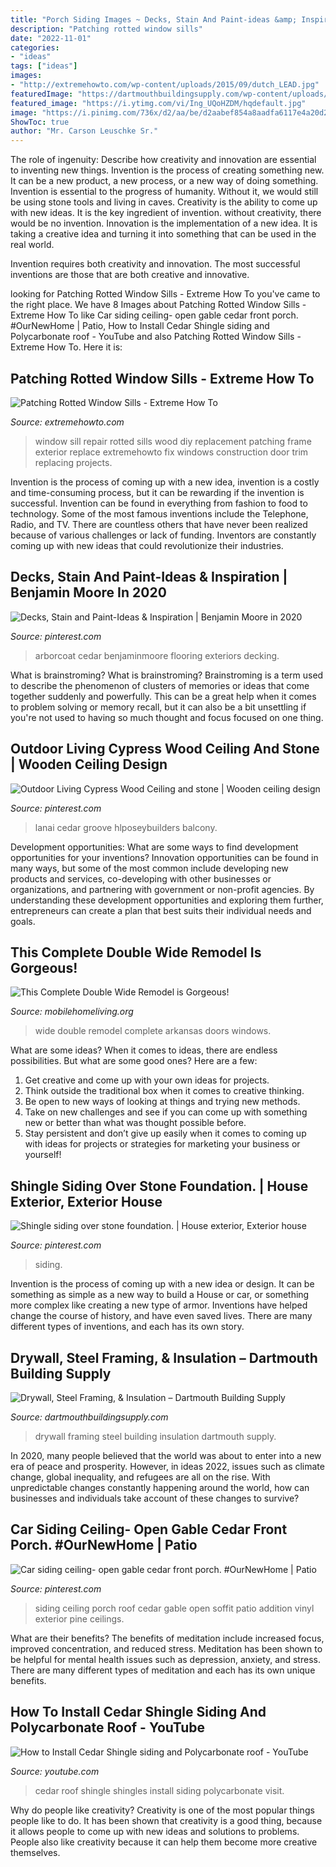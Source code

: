 ```yaml
---
title: "Porch Siding Images ~ Decks, Stain And Paint-ideas &amp; Inspiration"
description: "Patching rotted window sills"
date: "2022-11-01"
categories:
- "ideas"
tags: ["ideas"]
images:
- "http://extremehowto.com/wp-content/uploads/2015/09/dutch_LEAD.jpg"
featuredImage: "https://dartmouthbuildingsupply.com/wp-content/uploads/2019/01/DBS-Products-Drywall_Steel_Framing_and_Insulation.png"
featured_image: "https://i.ytimg.com/vi/Ing_UQoHZDM/hqdefault.jpg"
image: "https://i.pinimg.com/736x/d2/aa/be/d2aabef854a8aadfa6117e4a20d2c8fa.jpg"
ShowToc: true
author: "Mr. Carson Leuschke Sr."
---
```



The role of ingenuity: Describe how creativity and innovation are essential to inventing new things.
Invention is the process of creating something new. It can be a new product, a new process, or a new way of doing something. Invention is essential to the progress of humanity. Without it, we would still be using stone tools and living in caves.
Creativity is the ability to come up with new ideas. It is the key ingredient of invention. without creativity, there would be no invention. Innovation is the implementation of a new idea. It is taking a creative idea and turning it into something that can be used in the real world.

Invention requires both creativity and innovation. The most successful inventions are those that are both creative and innovative.

	

		
looking for Patching Rotted Window Sills - Extreme How To you've came to the right place. We have 8 Images about Patching Rotted Window Sills - Extreme How To like Car siding ceiling- open gable cedar front porch. #OurNewHome | Patio, How to Install Cedar Shingle siding and Polycarbonate roof - YouTube and also Patching Rotted Window Sills - Extreme How To. Here it is:
		
    
## Patching Rotted Window Sills - Extreme How To

<img loading=lazy src="http://extremehowto.com/wp-content/uploads/2015/09/dutch_LEAD.jpg" onerror="this.onerror=null;this.src='https://tse3.mm.bing.net/th?id=OIP.yIoDyGuKDb2F4IT6VXvshwHaE7&amp;pid=15.1';" alt="Patching Rotted Window Sills - Extreme How To">

_Source: extremehowto.com_

>window sill repair rotted sills wood diy replacement patching frame exterior replace extremehowto fix windows construction door trim replacing projects. 

	

Invention is the process of coming up with a new idea, invention is a costly and time-consuming process, but it can be rewarding if the invention is successful. Invention can be found in everything from fashion to food to technology. Some of the most famous inventions include the Telephone, Radio, and TV. There are countless others that have never been realized because of various challenges or lack of funding. Inventors are constantly coming up with new ideas that could revolutionize their industries.

    
## Decks, Stain And Paint-Ideas &amp; Inspiration | Benjamin Moore In 2020

<img loading=lazy src="https://i.pinimg.com/736x/93/3d/68/933d68fa871a335f879d2e77d43cea32.jpg" onerror="this.onerror=null;this.src='https://tse3.mm.bing.net/th?id=OIP.dg3QHOGCIm8dD2PcsddfuwAAAA&amp;pid=15.1';" alt="Decks, Stain and Paint-Ideas &amp; Inspiration | Benjamin Moore in 2020">

_Source: pinterest.com_

>arborcoat cedar benjaminmoore flooring exteriors decking. 

	

What is brainstroming?
What is brainstroming? Brainstroming is a term used to describe the phenomenon of clusters of memories or ideas that come together suddenly and powerfully. This can be a great help when it comes to problem solving or memory recall, but it can also be a bit unsettling if you're not used to having so much thought and focus focused on one thing.

    
## Outdoor Living Cypress Wood Ceiling And Stone | Wooden Ceiling Design

<img loading=lazy src="https://i.pinimg.com/736x/d2/aa/be/d2aabef854a8aadfa6117e4a20d2c8fa.jpg" onerror="this.onerror=null;this.src='https://tse2.mm.bing.net/th?id=OIP.wN-QLpnj4vTxiqr1R8hvBgAAAA&amp;pid=15.1';" alt="Outdoor Living Cypress Wood Ceiling and stone | Wooden ceiling design">

_Source: pinterest.com_

>lanai cedar groove hlposeybuilders balcony. 

	

Development opportunities: What are some ways to find development opportunities for your inventions?
Innovation opportunities can be found in many ways, but some of the most common include developing new products and services, co-developing with other businesses or organizations, and partnering with government or non-profit agencies. By understanding these development opportunities and exploring them further, entrepreneurs can create a plan that best suits their individual needs and goals.

    
## This Complete Double Wide Remodel Is Gorgeous!

<img loading=lazy src="http://mobilehomeliving.org/wp-content/uploads/complete-double-wide-remodel-in-Arkansas-71-500x670.jpg" onerror="this.onerror=null;this.src='https://tse4.mm.bing.net/th?id=OIP.IcN9V9RGnVHTBowKTfRiPgHaJ7&amp;pid=15.1';" alt="This Complete Double Wide Remodel is Gorgeous!">

_Source: mobilehomeliving.org_

>wide double remodel complete arkansas doors windows. 

	

What are some ideas?
When it comes to ideas, there are endless possibilities. But what are some good ones? Here are a few: 
1. Get creative and come up with your own ideas for projects.
2. Think outside the traditional box when it comes to creative thinking.
3. Be open to new ways of looking at things and trying new methods.
4. Take on new challenges and see if you can come up with something new or better than what was thought possible before. 
5. Stay persistent and don’t give up easily when it comes to coming up with ideas for projects or strategies for marketing your business or yourself!

    
## Shingle Siding Over Stone Foundation. | House Exterior, Exterior House

<img loading=lazy src="https://i.pinimg.com/736x/27/f7/9a/27f79a0890a57716023e994f06f27172.jpg" onerror="this.onerror=null;this.src='https://tse3.mm.bing.net/th?id=OIP.ieGircu6QVyptWLEeaDTUgHaKi&amp;pid=15.1';" alt="Shingle siding over stone foundation. | House exterior, Exterior house">

_Source: pinterest.com_

>siding. 

	

Invention is the process of coming up with a new idea or design. It can be something as simple as a new way to build a House or car, or something more complex like creating a new type of armor. Inventions have helped change the course of history, and have even saved lives. There are many different types of inventions, and each has its own story.

    
## Drywall, Steel Framing, &amp; Insulation – Dartmouth Building Supply

<img loading=lazy src="https://dartmouthbuildingsupply.com/wp-content/uploads/2019/01/DBS-Products-Drywall_Steel_Framing_and_Insulation.png" onerror="this.onerror=null;this.src='https://tse2.mm.bing.net/th?id=OIP.3FSrRClJpKeBto6FbK18VAHaDt&amp;pid=15.1';" alt="Drywall, Steel Framing, &amp; Insulation – Dartmouth Building Supply">

_Source: dartmouthbuildingsupply.com_

>drywall framing steel building insulation dartmouth supply. 

	

In 2020, many people believed that the world was about to enter into a new era of peace and prosperity. However, in ideas 2022, issues such as climate change, global inequality, and refugees are all on the rise. With unpredictable changes constantly happening around the world, how can businesses and individuals take account of these changes to survive?

    
## Car Siding Ceiling- Open Gable Cedar Front Porch. #OurNewHome | Patio

<img loading=lazy src="https://i.pinimg.com/736x/cd/c5/8d/cdc58d942f63640ce389d6fe669f7984--garage-addition-future-house.jpg" onerror="this.onerror=null;this.src='https://tse1.mm.bing.net/th?id=OIP.zZ99xJYBfRx1Jvw8iPJshQHaJ3&amp;pid=15.1';" alt="Car siding ceiling- open gable cedar front porch. #OurNewHome | Patio">

_Source: pinterest.com_

>siding ceiling porch roof cedar gable open soffit patio addition vinyl exterior pine ceilings. 

	

What are their benefits?
The benefits of meditation include increased focus, improved concentration, and reduced stress. Meditation has been shown to be helpful for mental health issues such as depression, anxiety, and stress. There are many different types of meditation and each has its own unique benefits.

    
## How To Install Cedar Shingle Siding And Polycarbonate Roof - YouTube

<img loading=lazy src="https://i.ytimg.com/vi/Ing_UQoHZDM/hqdefault.jpg" onerror="this.onerror=null;this.src='https://tse3.mm.bing.net/th?id=OIP.SGhmaUzFJYqtDKO-N4BEOwEsDh&amp;pid=15.1';" alt="How to Install Cedar Shingle siding and Polycarbonate roof - YouTube">

_Source: youtube.com_

>cedar roof shingle shingles install siding polycarbonate visit. 

	

Why do people like creativity?
Creativity is one of the most popular things people like to do. It has been shown that creativity is a good thing, because it allows people to come up with new ideas and solutions to problems. People also like creativity because it can help them become more creative themselves.

